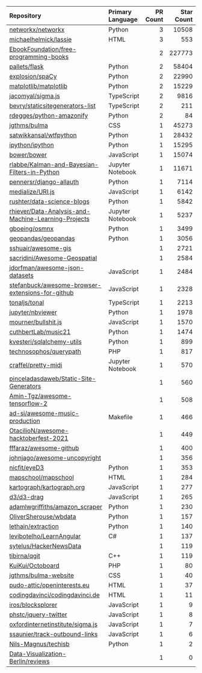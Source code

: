 | Repository | Primary Language | PR Count | Star Count |
| :-- | :-- | --: | --: |
| [networkx/networkx](https://github.com/networkx/networkx) | Python | 3 | 10508 |
| [michaelhelmick/lassie](https://github.com/michaelhelmick/lassie) | HTML | 3 | 553 |
| [EbookFoundation/free-programming-books](https://github.com/EbookFoundation/free-programming-books) |  | 2 | 227773 |
| [pallets/flask](https://github.com/pallets/flask) | Python | 2 | 58404 |
| [explosion/spaCy](https://github.com/explosion/spaCy) | Python | 2 | 22990 |
| [matplotlib/matplotlib](https://github.com/matplotlib/matplotlib) | Python | 2 | 15229 |
| [jacomyal/sigma.js](https://github.com/jacomyal/sigma.js) | TypeScript | 2 | 9816 |
| [bevry/staticsitegenerators-list](https://github.com/bevry/staticsitegenerators-list) | TypeScript | 2 | 211 |
| [rdegges/python-amazonify](https://github.com/rdegges/python-amazonify) | Python | 2 | 84 |
| [jgthms/bulma](https://github.com/jgthms/bulma) | CSS | 1 | 45273 |
| [satwikkansal/wtfpython](https://github.com/satwikkansal/wtfpython) | Python | 1 | 28432 |
| [ipython/ipython](https://github.com/ipython/ipython) | Python | 1 | 15295 |
| [bower/bower](https://github.com/bower/bower) | JavaScript | 1 | 15074 |
| [rlabbe/Kalman-and-Bayesian-Filters-in-Python](https://github.com/rlabbe/Kalman-and-Bayesian-Filters-in-Python) | Jupyter Notebook | 1 | 11671 |
| [pennersr/django-allauth](https://github.com/pennersr/django-allauth) | Python | 1 | 7114 |
| [medialize/URI.js](https://github.com/medialize/URI.js) | JavaScript | 1 | 6142 |
| [rushter/data-science-blogs](https://github.com/rushter/data-science-blogs) | Python | 1 | 5842 |
| [rhiever/Data-Analysis-and-Machine-Learning-Projects](https://github.com/rhiever/Data-Analysis-and-Machine-Learning-Projects) | Jupyter Notebook | 1 | 5237 |
| [gboeing/osmnx](https://github.com/gboeing/osmnx) | Python | 1 | 3499 |
| [geopandas/geopandas](https://github.com/geopandas/geopandas) | Python | 1 | 3056 |
| [sshuair/awesome-gis](https://github.com/sshuair/awesome-gis) |  | 1 | 2721 |
| [sacridini/Awesome-Geospatial](https://github.com/sacridini/Awesome-Geospatial) |  | 1 | 2584 |
| [jdorfman/awesome-json-datasets](https://github.com/jdorfman/awesome-json-datasets) | JavaScript | 1 | 2484 |
| [stefanbuck/awesome-browser-extensions-for-github](https://github.com/stefanbuck/awesome-browser-extensions-for-github) | JavaScript | 1 | 2328 |
| [tonaljs/tonal](https://github.com/tonaljs/tonal) | TypeScript | 1 | 2213 |
| [jupyter/nbviewer](https://github.com/jupyter/nbviewer) | Python | 1 | 1978 |
| [mourner/bullshit.js](https://github.com/mourner/bullshit.js) | JavaScript | 1 | 1570 |
| [cuthbertLab/music21](https://github.com/cuthbertLab/music21) | Python | 1 | 1474 |
| [kvesteri/sqlalchemy-utils](https://github.com/kvesteri/sqlalchemy-utils) | Python | 1 | 899 |
| [technosophos/querypath](https://github.com/technosophos/querypath) | PHP | 1 | 817 |
| [craffel/pretty-midi](https://github.com/craffel/pretty-midi) | Jupyter Notebook | 1 | 570 |
| [pinceladasdaweb/Static-Site-Generators](https://github.com/pinceladasdaweb/Static-Site-Generators) |  | 1 | 560 |
| [Amin-Tgz/awesome-tensorflow-2](https://github.com/Amin-Tgz/awesome-tensorflow-2) |  | 1 | 508 |
| [ad-si/awesome-music-production](https://github.com/ad-si/awesome-music-production) | Makefile | 1 | 466 |
| [OtacilioN/awesome-hacktoberfest-2021](https://github.com/OtacilioN/awesome-hacktoberfest-2021) |  | 1 | 449 |
| [fffaraz/awesome-github](https://github.com/fffaraz/awesome-github) |  | 1 | 400 |
| [johnjago/awesome-uncopyright](https://github.com/johnjago/awesome-uncopyright) |  | 1 | 356 |
| [nicfit/eyeD3](https://github.com/nicfit/eyeD3) | Python | 1 | 353 |
| [mapschool/mapschool](https://github.com/mapschool/mapschool) | HTML | 1 | 284 |
| [kartograph/kartograph.org](https://github.com/kartograph/kartograph.org) | JavaScript | 1 | 277 |
| [d3/d3-drag](https://github.com/d3/d3-drag) | JavaScript | 1 | 265 |
| [adamlwgriffiths/amazon_scraper](https://github.com/adamlwgriffiths/amazon_scraper) | Python | 1 | 230 |
| [OliverSherouse/wbdata](https://github.com/OliverSherouse/wbdata) | Python | 1 | 157 |
| [lethain/extraction](https://github.com/lethain/extraction) | Python | 1 | 140 |
| [levibotelho/LearnAngular](https://github.com/levibotelho/LearnAngular) | C# | 1 | 137 |
| [sytelus/HackerNewsData](https://github.com/sytelus/HackerNewsData) |  | 1 | 119 |
| [tibirna/qgit](https://github.com/tibirna/qgit) | C++ | 1 | 119 |
| [KuiKui/Octoboard](https://github.com/KuiKui/Octoboard) | PHP | 1 | 80 |
| [jgthms/bulma-website](https://github.com/jgthms/bulma-website) | CSS | 1 | 40 |
| [pudo-attic/openinterests.eu](https://github.com/pudo-attic/openinterests.eu) | HTML | 1 | 37 |
| [codingdavinci/codingdavinci.de](https://github.com/codingdavinci/codingdavinci.de) | HTML | 1 | 11 |
| [iros/blocksplorer](https://github.com/iros/blocksplorer) | JavaScript | 1 | 9 |
| [phstc/jquery-twitter](https://github.com/phstc/jquery-twitter) | JavaScript | 1 | 8 |
| [oxfordinternetinstitute/sigma.js](https://github.com/oxfordinternetinstitute/sigma.js) | JavaScript | 1 | 7 |
| [ssaunier/track-outbound-links](https://github.com/ssaunier/track-outbound-links) | JavaScript | 1 | 6 |
| [Nils-Magnus/techisb](https://github.com/Nils-Magnus/techisb) | Python | 1 | 2 |
| [Data-Visualization-Berlin/reviews](https://github.com/Data-Visualization-Berlin/reviews) |  | 1 | 0 |
